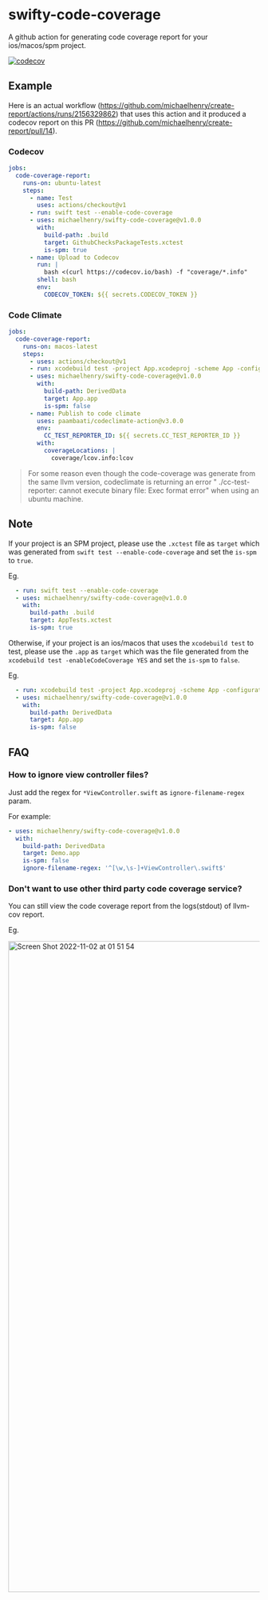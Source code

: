 # swifty-code-coverage

A github action for generating code coverage report for your ios/macos/spm project.

[![codecov](https://codecov.io/gh/michaelhenry/swifty-code-coverage/branch/main/graph/badge.svg?token=I7B7SJCM34)](https://codecov.io/gh/michaelhenry/swifty-code-coverage)

## Example

Here is an actual workflow (https://github.com/michaelhenry/create-report/actions/runs/2156329862) that uses this action and it produced a codecov report on this PR (https://github.com/michaelhenry/create-report/pull/14).

### Codecov

```yml
jobs:
  code-coverage-report:
    runs-on: ubuntu-latest
    steps:
      - name: Test
        uses: actions/checkout@v1
      - run: swift test --enable-code-coverage
      - uses: michaelhenry/swifty-code-coverage@v1.0.0
        with:
          build-path: .build
          target: GithubChecksPackageTests.xctest
          is-spm: true
      - name: Upload to Codecov
        run: |
          bash <(curl https://codecov.io/bash) -f "coverage/*.info"
        shell: bash
        env:
          CODECOV_TOKEN: ${{ secrets.CODECOV_TOKEN }}
```

### Code Climate

```yml
jobs:
  code-coverage-report:
    runs-on: macos-latest
    steps:
      - uses: actions/checkout@v1
      - run: xcodebuild test -project App.xcodeproj -scheme App -configuration Debug -sdk iphonesimulator -destination 'platform=iOS Simulator,name=iPhone X,OS=13.0' -enableCodeCoverage YES -derivedDataPath DerivedData
      - uses: michaelhenry/swifty-code-coverage@v1.0.0
        with:
          build-path: DerivedData
          target: App.app
          is-spm: false
      - name: Publish to code climate
        uses: paambaati/codeclimate-action@v3.0.0
        env:
          CC_TEST_REPORTER_ID: ${{ secrets.CC_TEST_REPORTER_ID }}
        with:
          coverageLocations: |
            coverage/lcov.info:lcov
```

> For some reason even though the code-coverage was generate from the same llvm version, codeclimate is returning an error " ./cc-test-reporter: cannot execute binary file: Exec format error" when using an ubuntu machine.

## Note

If your project is an SPM project, please use the `.xctest` file as `target` which was generated from `swift test --enable-code-coverage` and set the `is-spm` to `true`.

Eg.

```yml
  - run: swift test --enable-code-coverage
  - uses: michaelhenry/swifty-code-coverage@v1.0.0
    with:
      build-path: .build
      target: AppTests.xctest
      is-spm: true
```

Otherwise, if your project is an ios/macos that uses the `xcodebuild test` to test, please use the `.app` as `target` which was the file generated from the `xcodebuild test -enableCodeCoverage YES`  and set the `is-spm` to `false`.

Eg.

```yml
  - run: xcodebuild test -project App.xcodeproj -scheme App -configuration Debug -sdk iphonesimulator -destination 'platform=iOS Simulator,name=iPhone X,OS=13.0' -enableCodeCoverage YES -derivedDataPath DerivedData
  - uses: michaelhenry/swifty-code-coverage@v1.0.0
    with:
      build-path: DerivedData
      target: App.app
      is-spm: false
```

## FAQ

### How to ignore view controller files?

Just add the regex for `*ViewController.swift` as `ignore-filename-regex` param.

For example:

```yml
- uses: michaelhenry/swifty-code-coverage@v1.0.0
  with:
    build-path: DerivedData
    target: Demo.app
    is-spm: false
    ignore-filename-regex: '^[\w,\s-]+ViewController\.swift$'
```
### Don't want to use other third party code coverage service?

You can still view the code coverage report from the logs(stdout) of llvm-cov report.

Eg.

<img width="1302" alt="Screen Shot 2022-11-02 at 01 51 54" src="https://user-images.githubusercontent.com/717992/199263153-22d35899-66d9-404a-b682-0b453de314a8.png">

